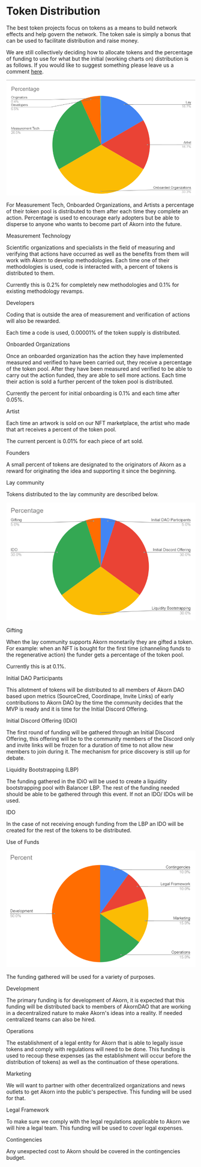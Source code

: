 # Token Distribution

The best token projects focus on tokens as a means to build network effects and help govern the network. The token sale is simply a bonus that can be used to facilitate distribution and raise money.

We are still collectively deciding how to allocate tokens and the percentage of funding to use for what but the initial (working charts on) distribution is as follows. If you would like to suggest something please leave us a comment [here](https://docs.google.com/spreadsheets/d/1KicDCmhtbtf8FscG2B33KrCc5Rc378KTXpHAwCvL2-M/edit?usp=sharing).&#x20;

![](<../.gitbook/assets/image (5).png>)

For Measurement Tech, Onboarded Organizations, and Artists a percentage of their token pool is distributed to them after each time they complete an action. Percentage is used to encourage early adopters but be able to disperse to anyone who wants to become part of Akorn into the future.&#x20;

Measurement Technology&#x20;

Scientific organizations and specialists in the field of measuring and verifying that actions have occurred as well as the benefits from them will work with Akorn to develop methodologies. Each time one of their methodologies is used, code is interacted with, a percent of tokens is distributed to them.&#x20;

Currently this is 0.2% for completely new methodologies and 0.1% for existing methodology revamps.&#x20;

Developers

Coding that is outside the area of measurement and verification of actions will also be rewarded.

Each time a code is used, 0.00001% of the token supply is distributed.  &#x20;

Onboarded Organizations

Once an onboarded organization has the action they have implemented measured and verified to have been carried out, they receive a percentage of the token pool. After they have been measured and verified to be able to carry out the action funded, they are able to sell more actions. Each time their action is sold a further percent of the token pool is distributed.&#x20;

Currently the percent for initial onboarding is 0.1% and each time after 0.05%.  &#x20;

Artist&#x20;

Each time an artwork is sold on our NFT marketplace, the artist who made that art receives a percent of the token pool.&#x20;

The current percent is 0.01% for each piece of art sold.&#x20;

Founders

A small percent of tokens are designated to the originators of Akorn as a reward for originating the idea and supporting it since the beginning.&#x20;

Lay community

Tokens distributed to the lay community are described below.&#x20;

![](<../.gitbook/assets/image (4).png>)&#x20;

Gifting

When the lay community supports Akorn monetarily they are gifted a token. For example: when an NFT is bought for the first time (channeling funds to the regenerative action) the funder gets a percentage of the token pool.&#x20;

Currently this is at 0.1%.

Initial DAO Participants

This allotment of tokens will be distributed to all members of Akorn DAO based upon metrics (SourceCred, Coordinape, Invite Links) of early contributions to Akorn DAO by the time the community decides that the MVP is ready and it is time for the Initial Discord Offering. &#x20;

Initial Discord Offering (IDiO)

The first round of funding will be gathered through an Initial Discord Offering, this offering will be to the community members of the Discord only and invite links will be frozen for a duration of time to not allow new members to join during it. The mechanism for price discovery is still up for debate.&#x20;

Liquidity Bootstrapping (LBP)

The funding gathered in the IDiO will be used to create a liquidity bootstrapping pool with Balancer LBP. The rest of the funding needed should be able to be gathered through this event. If not an IDO/ IDOs will be used.

IDO

In the case of not receiving enough funding from the LBP an IDO will be created for the rest of the tokens to be distributed.&#x20;

Use of Funds

![](../.gitbook/assets/image.png)

The funding gathered will be used for a variety of purposes.&#x20;

Development

The primary funding is for development of Akorn, it is expected that this funding will be distributed back to members of AkornDAO that are working in a decentralized nature to make Akorn's ideas into a reality. If needed centralized teams can also be hired.&#x20;

Operations&#x20;

The establishment of a legal entity for Akorn that is able to legally issue tokens and comply with regulations  will need to be done. This funding is used to recoup these expenses (as the establishment will occur before the distribution of tokens) as well as the continuation of these operations.&#x20;

Marketing&#x20;

We will want to partner with other decentralized organizations and news outlets to get Akorn into the public's perspective. This funding will be used for that.&#x20;

Legal Framework

To make sure we comply with the legal regulations applicable to Akorn we will hire a legal team. This funding will be used to cover legal expenses.&#x20;

Contingencies

Any unexpected cost to Akorn should be covered in the contingencies budget.&#x20;

